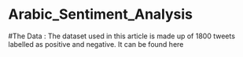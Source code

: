 # Arabic_Sentiment_Analysis

#The Data :
The dataset used in this article is made up of 1800 tweets labelled as positive and negative. It can be found here
